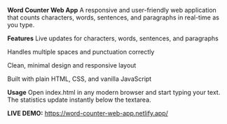 **Word Counter Web App**
A responsive and user-friendly web application that counts characters, words, sentences, and paragraphs in real-time as you type.

**Features**
Live updates for characters, words, sentences, and paragraphs

Handles multiple spaces and punctuation correctly

Clean, minimal design and responsive layout

Built with plain HTML, CSS, and vanilla JavaScript

**Usage**
Open index.html in any modern browser and start typing your text. The statistics update instantly below the textarea.

**LIVE DEMO:**
 https://word-counter-web-app.netlify.app/
